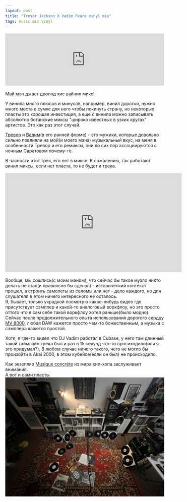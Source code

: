 ```yaml
---
layout: post
title: "Trevor Jackson X Vadim Peare vinyl mix"
tags: music mix vinyl
---
```

<iframe width="100%" height="166" scrolling="no" frameborder="no" allow="autoplay" src="https://w.soundcloud.com/player/?url=https%3A//api.soundcloud.com/tracks/1457738533&color=%2380ac70&auto_play=false&hide_related=false&show_comments=true&show_user=true&show_reposts=false&show_teaser=true"></iframe>

Май мэн джаст дроппд хис вайнил микс!

<!--more-->
У винила много плюсов и минусов, например, винил дорогой, нужно много места в сумке для него чтобы покинуть страну, но некоторые пласты это хорошая инвестиция, а еще с винила можно записывать абсолютно ботанские миксы "широко известных в узких кругах" артистов. Это как раз этот случай.

[Тревор](https://www.discogs.com/artist/35609-Trevor-Jackson) и [Вадим](https://www.discogs.com/artist/1444-DJ-Vadim)(в его ранней форме) - это мужики, которые довольно сильно повлияли на мой(и моего мэна) музыкальный вкус, на меня в особенности Тревор и его ремиксы, они до сих пор ассоциируются с ночным Саратовом почему-то.

В часности этот трек, его нет в миксе. К сожалению, так работают винил миксы, если нет пласта, то не будет и трека.
<iframe width="560" height="315" src="https://www.youtube.com/embed/R0OQ-ex1dXM" title="New Kingdom - Cheap Thrills (Underdog Remix)" frameborder="0" allow="accelerometer; autoplay; clipboard-write; encrypted-media; gyroscope; picture-in-picture; web-share" allowfullscreen></iframe>


Вообще, мы сошлись(с моим мэном), что сейчас бы такое музло никто делать не стал(и правильно бы сделал) - исторический контекст прошел, а строить самолеты из соломы или нет - дело каждого, но для слушателя в этом ничего интересного не осталось.   
Я, бывает, только украдкой посмотрю какое-нибудь видео где присутствует сэмплер и какой-то аналоговый воркфлоу, но это просто оттого что я сам себе такой воркфлоу хотел раньше(было модно). Сейчас после продолжительного опыта использования дорогого сердцу [MV 8000](https://www.roland.com/global/products/mv-8000/), любая DAW кажется просто чем-то божественным, а музыка с сэмплера кажется простой.

Хотя, я где-то видел что DJ Vadim работал в Cubase, у него там длинный такой таймлайн трека был и раз в 15 секунд что-то просиходило(или я это придумал?). В любом случае ничего такого, чего не могло бы произойти в Akai 2000, в этом кубейсе(если он был) не происходило.

Как экзепляр [Musique concrète](https://en.wikipedia.org/wiki/Musique_concr%C3%A8te) из мира хип-хопа заслуживает внимания.  
А вот и сами пласты
![Art](/assets/images/trevor_x_vadim.JPG)  